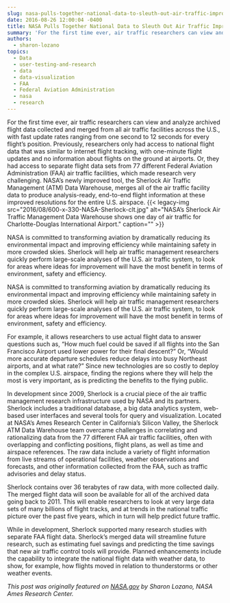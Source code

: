 ```yaml
---
slug: nasa-pulls-together-national-data-to-sleuth-out-air-traffic-improvement-mysteries
date: 2016-08-26 12:00:04 -0400
title: NASA Pulls Together National Data to Sleuth Out Air Traffic Improvement Mysteries
summary: 'For the first time ever, air traffic researchers can view and analyze archived flight data collected and merged from all air traffic facilities across the U.S., with fast update rates ranging from one second to 12 seconds for every flight’s position. Previously, researchers only had access to national flight data that was similar to internet'
authors:
  - sharon-lozano
topics:
  - Data
  - user-testing-and-research
  - data
  - data-visualization
  - FAA
  - Federal Aviation Administration
  - nasa
  - research
---
```


For the first time ever, air traffic researchers can view and analyze archived flight data collected and merged from all air traffic facilities across the U.S., with fast update rates ranging from one second to 12 seconds for every flight’s position. Previously, researchers only had access to national flight data that was similar to internet flight tracking, with one-minute flight updates and no information about flights on the ground at airports. Or, they had access to separate flight data sets from 77 different Federal Aviation Administration (FAA) air traffic facilities, which made research very challenging. NASA’s newly improved tool, the Sherlock Air Traffic Management (ATM) Data Warehouse, merges all of the air traffic facility data to produce analysis-ready, end-to-end flight information at these improved resolutions for the entire U.S. airspace. {{< legacy-img src="2016/08/600-x-330-NASA-Sherlock-clt.jpg" alt="NASA’s Sherlock Air Traffic Management Data Warehouse shows one day of air traffic for Charlotte-Douglas International Airport." caption="" >}} 

NASA is committed to transforming aviation by dramatically reducing its environmental impact and improving efficiency while maintaining safety in more crowded skies. Sherlock will help air traffic management researchers quickly perform large-scale analyses of the U.S. air traffic system, to look for areas where ideas for improvement will have the most benefit in terms of environment, safety and efficiency.

NASA is committed to transforming aviation by dramatically reducing its environmental impact and improving efficiency while maintaining safety in more crowded skies. Sherlock will help air traffic management researchers quickly perform large-scale analyses of the U.S. air traffic system, to look for areas where ideas for improvement will have the most benefit in terms of environment, safety and efficiency.

For example, it allows researchers to use actual flight data to answer questions such as, “How much fuel could be saved if all flights into the San Francisco Airport used lower power for their final descent?” Or, “Would more accurate departure schedules reduce delays into busy Northeast airports, and at what rate?” Since new technologies are so costly to deploy in the complex U.S. airspace, finding the regions where they will help the most is very important, as is predicting the benefits to the flying public.

In development since 2009, Sherlock is a crucial piece of the air traffic management research infrastructure used by NASA and its partners. Sherlock includes a traditional database, a big data analytics system, web-based user interfaces and several tools for query and visualization. Located at NASA’s Ames Research Center in California’s Silicon Valley, the Sherlock ATM Data Warehouse team overcame challenges in correlating and rationalizing data from the 77 different FAA air traffic facilities, often with overlapping and conflicting positions, flight plans, as well as time and airspace references. The raw data include a variety of flight information from live streams of operational facilities, weather observations and forecasts, and other information collected from the FAA, such as traffic advisories and delay status.

Sherlock contains over 36 terabytes of raw data, with more collected daily. The merged flight data will soon be available for all of the archived data going back to 2011. This will enable researchers to look at very large data sets of many billions of flight tracks, and at trends in the national traffic picture over the past five years, which in turn will help predict future traffic.

While in development, Sherlock supported many research studies with separate FAA flight data. Sherlock’s merged data will streamline future research, such as estimating fuel savings and predicting the time savings that new air traffic control tools will provide. Planned enhancements include the capability to integrate the national flight data with weather data, to show, for example, how flights moved in relation to thunderstorms or other weather events.

_This post was originally featured on [NASA.gov](http://www.nasa.gov/topics/benefits/index.html) by Sharon Lozano, NASA Ames Research Center._